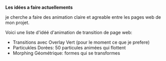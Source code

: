 **Les idées a faire actuellements**

je cherche a faire des animation claire et agreable entre les pages web de mon projet.

Voici une liste d'idéé d'animation de transition de page web:
- Transitions avec Overlay Vert (pour le moment ce que je prefere)
- Particukles Dorées: 50 particules animées qui flottent
- Morphing Géométrique: formes qui se transformes
 

